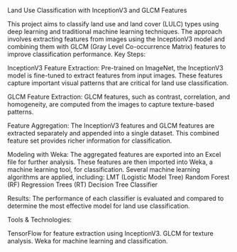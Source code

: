 Land Use Classification with InceptionV3 and GLCM Features

This project aims to classify land use and land cover (LULC) types using deep learning and traditional machine learning techniques. The approach involves extracting features from images using the InceptionV3 model and combining them with GLCM (Gray Level Co-occurrence Matrix) features to improve classification performance. Key Steps:

InceptionV3 Feature Extraction:
Pre-trained on ImageNet, the InceptionV3 model is fine-tuned to extract features from input images. These features capture important visual patterns that are critical for land use classification.

GLCM Feature Extraction:
GLCM features, such as contrast, correlation, and homogeneity, are computed from the images to capture texture-based patterns.

Feature Aggregation:
The InceptionV3 features and GLCM features are extracted separately and appended into a single dataset. This combined feature set provides richer information for classification.

Modeling with Weka:
The aggregated features are exported into an Excel file for further analysis. These features are then imported into Weka, a machine learning tool, for classification. Several machine learning algorithms are applied, including:
    LMT (Logistic Model Tree)
    Random Forest (RF)
    Regression Trees (RT)
    Decision Tree Classifier

Results:
The performance of each classifier is evaluated and compared to determine the most effective model for land use classification.

Tools & Technologies:

TensorFlow for feature extraction using InceptionV3.
GLCM for texture analysis.
Weka for machine learning and classification.
